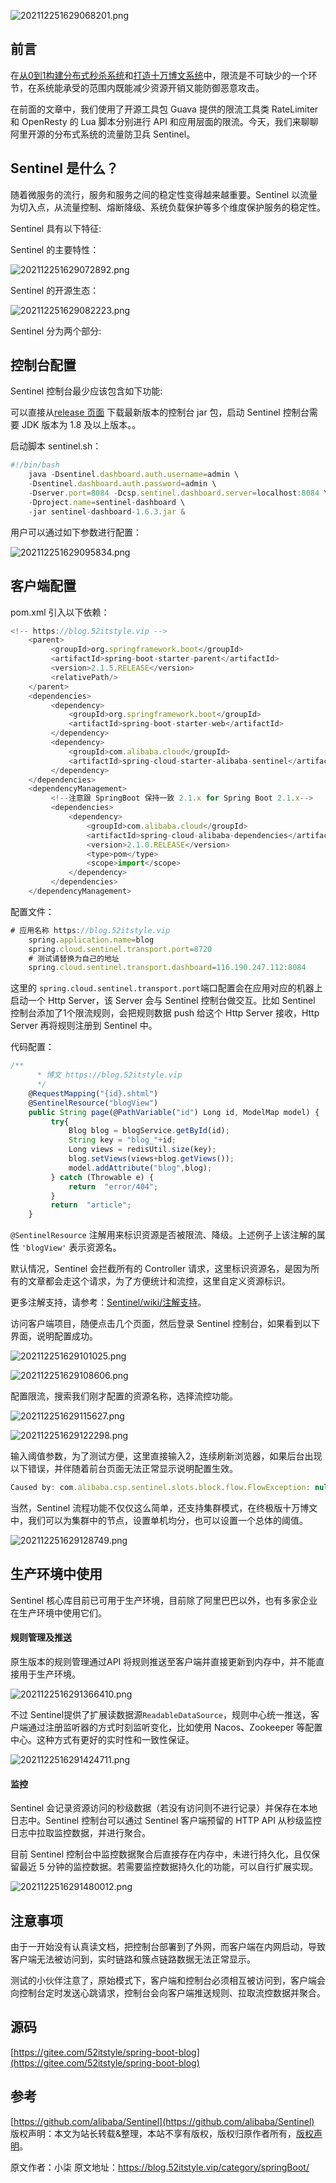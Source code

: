 


![202112251629068201.png](https://gitee.com/hezhiyuan007/java-study/raw/master/images/SpringBoot4/a3530da4-9a00-4ce4-95dc-008f89ee01cb.png)

## 前言

在[从0到1构建分布式秒杀系统](https://blog.52itstyle.vip/archives/2853/)和[打造十万博文系统](https://blog.52itstyle.vip/archives/4219/)中，限流是不可缺少的一个环节，在系统能承受的范围内既能减少资源开销又能防御恶意攻击。

在前面的文章中，我们使用了开源工具包 Guava 提供的限流工具类 RateLimiter 和 OpenResty 的 Lua 脚本分别进行 API 和应用层面的限流。今天，我们来聊聊阿里开源的分布式系统的流量防卫兵 Sentinel。

## Sentinel 是什么？

随着微服务的流行，服务和服务之间的稳定性变得越来越重要。Sentinel 以流量为切入点，从流量控制、熔断降级、系统负载保护等多个维度保护服务的稳定性。

Sentinel 具有以下特征:

Sentinel 的主要特性：

![202112251629072892.png](https://gitee.com/hezhiyuan007/java-study/raw/master/images/SpringBoot4/4336c818-f226-48f5-96d4-b63f96b4a308.png)

Sentinel 的开源生态：

![202112251629082223.png](https://gitee.com/hezhiyuan007/java-study/raw/master/images/SpringBoot4/67a70fba-75c3-441f-ac3c-b9af692bbb87.png)

Sentinel 分为两个部分:

## 控制台配置

Sentinel 控制台最少应该包含如下功能:

可以直接从[release 页面](https://github.com/alibaba/Sentinel/releases) 下载最新版本的控制台 jar 包，启动 Sentinel 控制台需要 JDK 版本为 1.8 及以上版本。。

启动脚本 sentinel.sh：

```js 
#!/bin/bash
    java -Dsentinel.dashboard.auth.username=admin \
    -Dsentinel.dashboard.auth.password=admin \
    -Dserver.port=8084 -Dcsp.sentinel.dashboard.server=localhost:8084 \
    -Dproject.name=sentinel-dashboard \
    -jar sentinel-dashboard-1.6.3.jar &
```

用户可以通过如下参数进行配置：

![202112251629095834.png](https://gitee.com/hezhiyuan007/java-study/raw/master/images/SpringBoot4/69b28817-4ac9-4082-95e2-e68708db32dd.png)

## 客户端配置

pom.xml 引入以下依赖：

```js 
<!-- https://blog.52itstyle.vip -->
    <parent>
         <groupId>org.springframework.boot</groupId>
         <artifactId>spring-boot-starter-parent</artifactId>
         <version>2.1.5.RELEASE</version>
         <relativePath/>
    </parent>
    <dependencies>
         <dependency>
             <groupId>org.springframework.boot</groupId>
             <artifactId>spring-boot-starter-web</artifactId>
         </dependency>
         <dependency>
             <groupId>com.alibaba.cloud</groupId>
             <artifactId>spring-cloud-starter-alibaba-sentinel</artifactId>
         </dependency>
    </dependencies>
    <dependencyManagement>
         <!--注意跟 SpringBoot 保持一致 2.1.x for Spring Boot 2.1.x-->
         <dependencies>
             <dependency>
                 <groupId>com.alibaba.cloud</groupId>
                 <artifactId>spring-cloud-alibaba-dependencies</artifactId>
                 <version>2.1.0.RELEASE</version>
                 <type>pom</type>
                 <scope>import</scope>
             </dependency>
         </dependencies>
    </dependencyManagement>
```

配置文件：


```js 
# 应用名称 https://blog.52itstyle.vip
    spring.application.name=blog
    spring.cloud.sentinel.transport.port=8720
    # 测试请替换为自己的地址
    spring.cloud.sentinel.transport.dashboard=116.190.247.112:8084
```

这里的 `spring.cloud.sentinel.transport.port`端口配置会在应用对应的机器上启动一个 Http Server，该 Server 会与 Sentinel 控制台做交互。比如 Sentinel 控制台添加了1个限流规则，会把规则数据 push 给这个 Http Server 接收，Http Server 再将规则注册到 Sentinel 中。

代码配置：

```js 
/**
      * 博文 https://blog.52itstyle.vip
      */
    @RequestMapping("{id}.shtml")
    @SentinelResource("blogView")
    public String page(@PathVariable("id") Long id, ModelMap model) {
         try{
             Blog blog = blogService.getById(id);
             String key = "blog_"+id;
             Long views = redisUtil.size(key);
             blog.setViews(views+blog.getViews());
             model.addAttribute("blog",blog);
         } catch (Throwable e) {
             return  "error/404";
         }
         return  "article";
    }
```

`@SentinelResource` 注解用来标识资源是否被限流、降级。上述例子上该注解的属性 `'blogView'` 表示资源名。

默认情况，Sentinel 会拦截所有的 Controller 请求，这里标识资源名，是因为所有的文章都会走这个请求，为了方便统计和流控，这里自定义资源标识。

更多注解支持，请参考：[Sentinel/wiki/注解支持](https://github.com/alibaba/Sentinel/wiki/%E6%B3%A8%E8%A7%A3%E6%94%AF%E6%8C%81)。

访问客户端项目，随便点击几个页面，然后登录 Sentinel 控制台，如果看到以下界面，说明配置成功。

![202112251629101025.png](https://gitee.com/hezhiyuan007/java-study/raw/master/images/SpringBoot4/2878349c-017f-498c-8cdb-9c87c22e8c28.png)

![202112251629108606.png](https://gitee.com/hezhiyuan007/java-study/raw/master/images/SpringBoot4/100e062b-73dc-46d6-ac4c-23cd9513c9dd.png)

配置限流，搜索我们刚才配置的资源名称，选择流控功能。

![202112251629115627.png](https://gitee.com/hezhiyuan007/java-study/raw/master/images/SpringBoot4/86301a6c-e631-43b3-8f19-8466be540cb2.png)

![202112251629122298.png](https://gitee.com/hezhiyuan007/java-study/raw/master/images/SpringBoot4/787a7322-e558-4301-a390-34081c13ea87.png)

输入阈值参数，为了测试方便，这里直接输入2，连续刷新浏览器，如果后台出现以下错误，并伴随着前台页面无法正常显示说明配置生效。

```js 
Caused by: com.alibaba.csp.sentinel.slots.block.flow.FlowException: null
```

当然，Sentinel 流程功能不仅仅这么简单，还支持集群模式，在终极版十万博文中，我们可以为集群中的节点，设置单机均分，也可以设置一个总体的阈值。

![202112251629128749.png](https://gitee.com/hezhiyuan007/java-study/raw/master/images/SpringBoot4/35270193-982b-4187-b16f-4cb7f8d29b2d.png)

## 生产环境中使用

Sentinel 核心库目前已可用于生产环境，目前除了阿里巴巴以外，也有多家企业在生产环境中使用它们。

#### 规则管理及推送

原生版本的规则管理通过API 将规则推送至客户端并直接更新到内存中，并不能直接用于生产环境。

![2021122516291366410.png](https://gitee.com/hezhiyuan007/java-study/raw/master/images/SpringBoot4/f4ced2e4-2306-4310-8cb7-131145ac5a4c.png)

不过 Sentinel提供了扩展读数据源`ReadableDataSource`，规则中心统一推送，客户端通过注册监听器的方式时刻监听变化，比如使用 Nacos、Zookeeper 等配置中心。这种方式有更好的实时性和一致性保证。

![2021122516291424711.png](https://gitee.com/hezhiyuan007/java-study/raw/master/images/SpringBoot4/92655061-a9cf-4a54-9a61-96a996309987.png)

#### 监控

Sentinel 会记录资源访问的秒级数据（若没有访问则不进行记录）并保存在本地日志中。Sentinel 控制台可以通过 Sentinel 客户端预留的 HTTP API 从秒级监控日志中拉取监控数据，并进行聚合。

目前 Sentinel 控制台中监控数据聚合后直接存在内存中，未进行持久化，且仅保留最近 5 分钟的监控数据。若需要监控数据持久化的功能，可以自行扩展实现。

![2021122516291480012.png](https://gitee.com/hezhiyuan007/java-study/raw/master/images/SpringBoot4/dbfbd45e-0cc4-4ab4-94a3-31183aa5403d.png)

## 注意事项

由于一开始没有认真读文档，把控制台部署到了外网，而客户端在内网启动，导致客户端无法被访问到，实时链路和簇点链路数据无法正常显示。

测试的小伙伴注意了，原始模式下，客户端和控制台必须相互被访问到，客户端会向控制台定时发送心跳请求，控制台会向客户端推送规则、拉取流控数据并聚合。

## 源码

[https://gitee.com/52itstyle/spring-boot-blog](https://gitee.com/52itstyle/spring-boot-blog)

## 参考

[https://github.com/alibaba/Sentinel](https://github.com/alibaba/Sentinel)
版权声明：本文为站长转载&整理，本站不享有版权，版权归原作者所有，[版权声明](https://gitee.com/hezhiyuan007/java-notes/raw/master/disclaimer.md)。




原文作者：小柒 原文地址：https://blog.52itstyle.vip/category/springBoot/